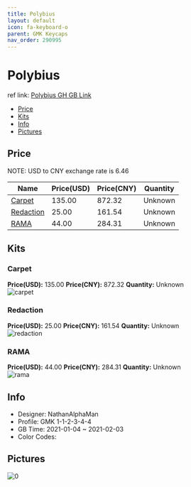 ```yaml
---
title: Polybius 
layout: default
icon: fa-keyboard-o
parent: GMK Keycaps
nav_order: 290995
---
```


# Polybius 

ref link: [Polybius GH GB Link](https://geekhack.org/index.php?topic=110511.0)

* [Price](#price)
* [Kits](#kits)
* [Info](#info)
* [Pictures](#pictures)

## Price

NOTE: USD to CNY exchange rate is 6.46

| Name          | Price(USD)   |  Price(CNY) | Quantity |
| ------------- | ------------ |  ---------- | -------- |
|[Carpet](#carpet)|135.00|872.32|Unknown|
|[Redaction](#redaction)|25.00|161.54|Unknown|
|[RAMA](#rama)|44.00|284.31|Unknown|


## Kits
### Carpet  
**Price(USD):** 135.00	**Price(CNY):** 872.32	**Quantity:** Unknown  
<img src="{{ 'assets/images/gmk-keycaps/Polybius/kits_pics/carpet.png' | relative_url }}" alt="carpet" class="image featured">

### Redaction  
**Price(USD):** 25.00	**Price(CNY):** 161.54	**Quantity:** Unknown  
<img src="{{ 'assets/images/gmk-keycaps/Polybius/kits_pics/redaction.png' | relative_url }}" alt="redaction" class="image featured">

### RAMA  
**Price(USD):** 44.00	**Price(CNY):** 284.31	**Quantity:** Unknown  
<img src="{{ 'assets/images/gmk-keycaps/Polybius/kits_pics/rama.png' | relative_url }}" alt="rama" class="image featured">

## Info
* Designer: NathanAlphaMan  
* Profile: GMK 1-1-2-3-4-4  
* GB Time: 2021-01-04 ~ 2021-02-03  
* Color Codes:  


## Pictures  
<img src="{{ 'assets/images/gmk-keycaps/Polybius/rendering_pics/0.jpg' | relative_url }}" alt="0" class="image featured">
